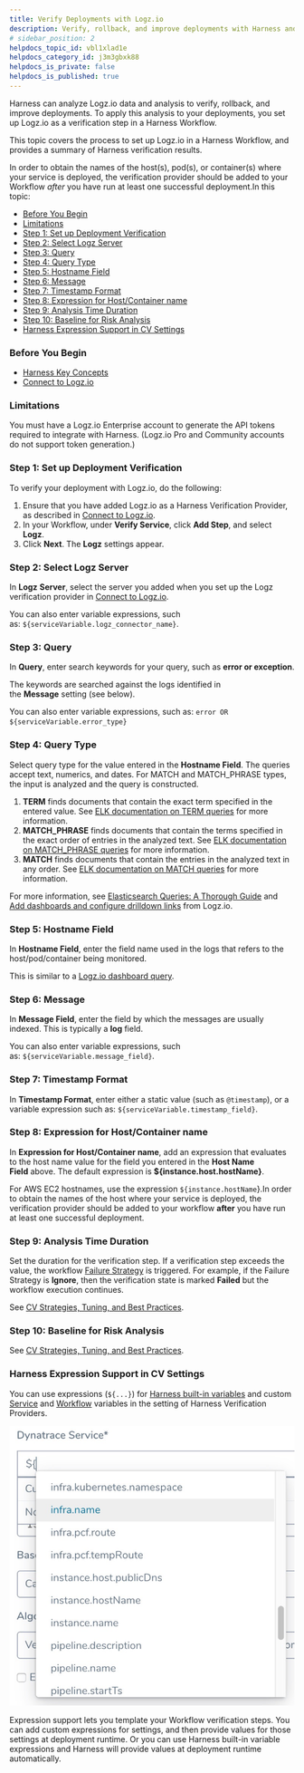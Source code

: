 ```yaml
---
title: Verify Deployments with Logz.io
description: Verify, rollback, and improve deployments with Harness and Logz.io.
# sidebar_position: 2
helpdocs_topic_id: vbl1xlad1e
helpdocs_category_id: j3m3gbxk88
helpdocs_is_private: false
helpdocs_is_published: true
---
```


Harness can analyze Logz.io data and analysis to verify, rollback, and improve deployments. To apply this analysis to your deployments, you set up Logz.io as a verification step in a Harness Workflow.

This topic covers the process to set up Logz.io in a Harness Workflow, and provides a summary of Harness verification results.

In order to obtain the names of the host(s), pod(s), or container(s) where your service is deployed, the verification provider should be added to your Workflow *after* you have run at least one successful deployment.In this topic:

* [Before You Begin](verify-deployments-with-logz-io.md#before-you-begin)
* [Limitations](verify-deployments-with-logz-io.md#limitations)
* [Step 1: Set up Deployment Verification](verify-deployments-with-logz-io.md#step-1-set-up-deployment-verification)
* [Step 2: Select Logz Server](verify-deployments-with-logz-io.md#step-2-select-logz-server)
* [Step 3: Query](verify-deployments-with-logz-io.md#step-3-query)
* [Step 4: Query Type](verify-deployments-with-logz-io.md#step-4-query-type)
* [Step 5: Hostname Field](verify-deployments-with-logz-io.md#step-5-hostname-field)
* [Step 6: Message](verify-deployments-with-logz-io.md#step-6-message)
* [Step 7: Timestamp Format](verify-deployments-with-logz-io.md#step-7-timestamp-format)
* [Step 8: Expression for Host/Container name](verify-deployments-with-logz-io.md#step-8-expression-for-host-container-name)
* [Step 9: Analysis Time Duration](verify-deployments-with-logz-io.md#step-9-analysis-time-duration)
* [Step 10: Baseline for Risk Analysis](verify-deployments-with-logz-io.md#step-5-baseline-for-risk-analysis)
* [Harness Expression Support in CV Settings](verify-deployments-with-logz-io.md#harness-expression-support-in-cv-settings)

### Before You Begin

* [Harness Key Concepts](https://docs.harness.io/article/4o7oqwih6h-harness-key-concepts)
* [Connect to Logz.io](logz-verification-provider.md)

### Limitations

You must have a Logz.io Enterprise account to generate the API tokens required to integrate with Harness. (Logz.io Pro and Community accounts do not support token generation.)

### Step 1: Set up Deployment Verification

To verify your deployment with Logz.io, do the following:

1. Ensure that you have added Logz.io as a Harness Verification Provider, as described in [Connect to Logz.io](logz-verification-provider.md).
2. In your Workflow, under **Verify Service**, click **Add Step**, and select **Logz**.
3. Click **Next**. The **Logz** settings appear.

### Step 2: Select Logz Server

In **Logz** **Server**, select the server you added when you set up the Logz verification provider in [Connect to Logz.io](logz-verification-provider.md).

You can also enter variable expressions, such as: `${serviceVariable.logz_connector_name}`.

### Step 3: Query

In **Query**, enter search keywords for your query, such as **error or exception**.

The keywords are searched against the logs identified in the **Message** setting (see below).

You can also enter variable expressions, such as: `error OR ${serviceVariable.error_type}`

### Step 4: Query Type

Select query type for the value entered in the **Hostname Field**. The queries accept text, numerics, and dates. For MATCH and MATCH\_PHRASE types, the input is analyzed and the query is constructed.

1. **TERM** finds documents that contain the exact term specified in the entered value. See [ELK documentation on TERM queries](https://www.elastic.co/guide/en/elasticsearch/reference/current/query-dsl-term-query.html#query-dsl-term-query) for more information.
2. **MATCH\_PHRASE** finds documents that contain the terms specified in the exact order of entries in the analyzed text. See [ELK documentation on MATCH\_PHRASE queries](https://www.elastic.co/guide/en/elasticsearch/reference/current/query-dsl-match-query.html#_phrase) for more information.
3. **MATCH** finds documents that contain the entries in the analyzed text in any order. See [ELK documentation on MATCH queries](https://www.elastic.co/guide/en/elasticsearch/reference/current/query-dsl-match-query.html) for more information.

For more information, see [Elasticsearch Queries: A Thorough Guide](https://logz.io/blog/elasticsearch-queries/) and [Add dashboards and configure drilldown links](https://docs.logz.io/user-guide/infrastructure-monitoring/configure-grafana-drilldown-links.html) from Logz.io.

### Step 5: Hostname Field

In **Hostname Field**, enter the field name used in the logs that refers to the host/pod/container being monitored.

This is similar to a [Logz.io dashboard query](https://docs.logz.io/user-guide/infrastructure-monitoring/configure-grafana-drilldown-links.html).

### Step 6: Message

In **Message Field**, enter the field by which the messages are usually indexed. This is typically a **log** field.

You can also enter variable expressions, such as: `${serviceVariable.message_field}`.

### Step 7: Timestamp Format

In **Timestamp Format**, enter either a static value (such as `@timestamp`), or a variable expression such as: `${serviceVariable.timestamp_field}`.

### Step 8: Expression for Host/Container name

In **Expression for Host/Container name**, add an expression that evaluates to the host name value for the field you entered in the **Host Name Field** above. The default expression is **${instance.host.hostName}**.

For AWS EC2 hostnames, use the expression `${instance.hostName`}.In order to obtain the names of the host where your service is deployed, the verification provider should be added to your workflow **after** you have run at least one successful deployment.

### Step 9: Analysis Time Duration

Set the duration for the verification step. If a verification step exceeds the value, the workflow [Failure Strategy](https://docs.harness.io/article/m220i1tnia-workflow-configuration#failure_strategy) is triggered. For example, if the Failure Strategy is **Ignore**, then the verification state is marked **Failed** but the workflow execution continues.

See [CV Strategies, Tuning, and Best Practices](../continuous-verification-overview/concepts-cv/cv-strategies-and-best-practices.md#analysis-time-duration).


### Step 10: Baseline for Risk Analysis

See [CV Strategies, Tuning, and Best Practices](../continuous-verification-overview/concepts-cv/cv-strategies-and-best-practices.md).

### Harness Expression Support in CV Settings

You can use expressions (`${...}`) for [Harness built-in variables](https://docs.harness.io/article/7bpdtvhq92-workflow-variables-expressions) and custom [Service](https://docs.harness.io/article/eb3kfl8uls-service-configuration) and [Workflow](https://docs.harness.io/article/766iheu1bk-add-workflow-variables-new-template) variables in the setting of Harness Verification Providers.

![](./static/verify-deployments-with-logz-io-01.png)

Expression support lets you template your Workflow verification steps. You can add custom expressions for settings, and then provide values for those settings at deployment runtime. Or you can use Harness built-in variable expressions and Harness will provide values at deployment runtime automatically.


